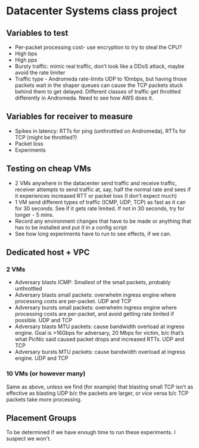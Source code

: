 # Datacenter Systems class project

## Variables to test
- Per-packet processing cost- use encryption to try to steal the CPU?
- High bps
- High pps
- Bursty traffic: mimic real traffic, don’t look like a DDoS attack, maybe avoid the rate limiter
- Traffic type - Andromeda rate-limits UDP to 10mbps, but having those packets wait in the shaper queues can cause the TCP packets stuck behind them to get delayed. Different classes of traffic get throttled differently in Andromeda. Need to see how AWS does it.
## Variables for receiver to measure
- Spikes in latency: RTTs for ping (unthrottled on Andromeda), RTTs for TCP (might be throttled?)
- Packet loss
- Experiments
## Testing on cheap VMs
- 2 VMs anywhere in the datacenter send traffic and receive traffic, receiver attempts to send traffic at, say, half the normal rate and sees if it experiences increased RTT or packet loss (I don’t expect much)
- 1 VM send different types of traffic (ICMP, UDP, TCP) as fast as it can for 30 seconds. See if it gets rate limited. If not in 30 seconds, try for longer - 5 mins.
- Record any environment changes that have to be made or anything that has to be installed and put it in a config script
- See how long experiments have to run to see effects, if we can.
## Dedicated host + VPC
### 2 VMs
- Adversary blasts ICMP: Smallest of the small packets, probably unthrottled
- Adversary blasts small packets: overwhelm ingress engine where processing costs are per-packet. UDP and TCP
- Adversary bursts small packets: overwhelm ingress engine where processing costs are per-packet, and avoid getting rate limited if possible. UDP and TCP
- Adversary blasts MTU packets: cause bandwidth overload at ingress engine. Goal is >16Gbps for adversary, 20 Mbps for victim, b/c that’s what PicNic said caused packet drops and increased RTTs. UDP and TCP
- Adversary bursts MTU packets: cause bandwidth overload at ingress engine. UDP and TCP
### 10 VMs (or however many)
Same as above, unless we find (for example) that blasting small TCP isn’t as effective as blasting UDP b/c the packets are larger, or vice versa b/c TCP packets take more processing.
## Placement Groups
To be determined if we have enough time to run these experiments. I suspect we won't.

